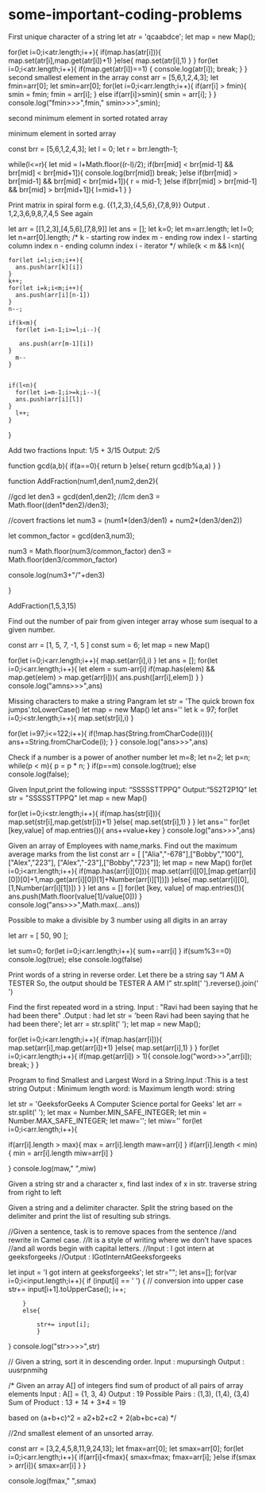 # some-important-coding-problems


First unique character of a string
let atr = 'qcaabdce';
let map = new Map();

for(let i=0;i<atr.length;i++){
  if(map.has(atr[i])){
    map.set(atr[i],map.get(atr[i])+1)
  }else{
    map.set(atr[i],1)
  }
}
for(let i=0;i<atr.length;i++){
  if(map.get(atr[i])==1)
     {
       console.log(atr[i]);
       break;
     }
}
second smallest element in the array 
const arr = [5,6,1,2,4,3];
let fmin=arr[0];
let smin=arr[0];
for(let i=0;i<arr.length;i++){
  if(arr[i]  > fmin){
    smin = fmin;
    fmin = arr[i];
  }
  else if(arr[i]>smin){
    smin = arr[i];
  }
}
console.log("fmin>>>",fmin," smin>>>",smin);

second minimum element in sorted rotated array



minimum element in sorted array

const brr = [5,6,1,2,4,3];
let l = 0;
let r = brr.length-1;

  while(l<=r){
    let mid = l+Math.floor((r-l)/2);
    if(brr[mid] < brr[mid-1] && brr[mid] < brr[mid+1]){
         console.log(brr[mid])
         break;
    }else if(brr[mid] > brr[mid-1] && brr[mid] < brr[mid+1]){
          r = mid-1;
    }else if(brr[mid] > brr[mid-1] && brr[mid] > brr[mid+1]){
      l=mid+1
    }
  }

Print matrix in spiral form e.g. {{1,2,3},{4,5,6},{7,8,9}} Output . 1,2,3,6,9,8,7,4,5
See again
 
let arr = [[1,2,3],[4,5,6],[7,8,9]]
  let ans = [];
  let k=0;
  let m=arr.length;
  let l=0;
  let n=arr[0].length;
/*
        k - starting row index
        m - ending row index
        l - starting column index
        n - ending column index
        i - iterator 
    */
  while(k < m && l<n){
    
    for(let i=l;i<n;i++){
      ans.push(arr[k][i])
    }
    k++;
    for(let i=k;i<m;i++){
      ans.push(arr[i][n-1])
    }
    n--;
   
    if(k<m){
      for(let i=n-1;i>=l;i--){
        
       ans.push(arr[m-1][i])
    }
      m--
    }
   
    
    if(l<n){
      for(let i=m-1;i>=k;i--){
      ans.push(arr[i][l])
    }
      l++;
    }
  }

Add two fractions
Input:  1/5 + 3/15
Output: 2/5

function gcd(a,b){
  if(a==0){
      return b
  }else{
    return gcd(b%a,a)
  }
}

function AddFraction(num1,den1,num2,den2){
  
     
  //gcd
    let den3 = gcd(den1,den2);
   //lcm
  den3 = Math.floor((den1*den2)/den3);
  
  //covert fractions 
  let num3 = (num1*(den3/den1) + num2*(den3/den2))
  
  let common_factor = gcd(den3,num3);
  
  num3 = Math.floor(num3/common_factor)
  den3 = Math.floor(den3/common_factor)
    
  console.log(num3+"/"+den3)
  
}

  AddFraction(1,5,3,15)

Find out the number of pair from given integer array whose sum isequal to a given number.

const arr = [1, 5, 7, -1, 5 ]
const sum = 6;
let map = new Map()

for(let i=0;i<arr.length;i++){
  map.set(arr[i],i)
}
let ans = [];
for(let i=0;i<arr.length;i++){
  let elem = sum-arr[i]
  if(map.has(elem) && map.get(elem) > map.get(arr[i])){
    ans.push([arr[i],elem])
  }
}
console.log("amns>>>",ans)

Missing characters to make a string Pangram
let str = 'The quick brown fox jumps'.toLowerCase()
let map = new Map()
let ans=''
let k = 97;
for(let i=0;i<str.length;i++){
      map.set(str[i],i)
  }

for(let i=97;i<=122;i++){
  if(!map.has(String.fromCharCode(i))){
    ans+=String.fromCharCode(i);
  }
}
console.log("ans>>>",ans)

Check if a number is a power of another number
let m=8;
let n=2;
let p=n;
while(p < m){
   p = p * n;
}
if(p==m)
  console.log(true);
else 
  console.log(false);

Given Input,print the following input: “SSSSSTTPPQ” Output:“5S2T2P1Q”
let str = "SSSSSTTPPQ"
let map = new Map()

for(let i=0;i<str.length;i++){
      if(map.has(str[i])){
        map.set(str[i],map.get(str[i])+1)
      }else{
        map.set(str[i],1)
      }
}
let ans=''
for(let [key,value] of map.entries()){
  ans+=value+key
}
console.log("ans>>>",ans)

Given an array of Employees with name,marks. Find out the maximum average marks from the list
const arr = [
  ["Alia","-678"],["Bobby","100"],["Alex","223"],
  ["Alex","-23"],["Bobby","723"]];
let map = new Map()
for(let i=0;i<arr.length;i++){
    if(map.has(arr[i][0])){
      map.set(arr[i][0],[map.get(arr[i][0])[0]+1,map.get(arr[i][0])[1]+Number(arr[i][1])])
    }else{
      map.set(arr[i][0],[1,Number(arr[i][1])])
    }
}
let ans = []
for(let [key, value] of map.entries()){
  ans.push(Math.floor(value[1]/value[0]))
}
console.log("ans>>>",Math.max(...ans))

Possible to make a divisible by 3 number using all digits in an array

let arr = [ 50, 90 ];

let sum=0;
for(let i=0;i<arr.length;i++){
  sum+=arr[i]
}
if(sum%3==0)
    console.log(true);
else 
    console.log(false)

Print words of a string in reverse order. Let there be a string say “I AM A TESTER So, the output should be TESTER A AM I”
str.split(' ').reverse().join(' ')

Find the first repeated word in a string. Input : "Ravi had been saying that he had been there" .Output : had
let str = 'been Ravi had been saying that he had been there';
let arr = str.split(' ');
let map = new Map();

for(let i=0;i<arr.length;i++){
    if(map.has(arr[i])){
        map.set(arr[i],map.get(arr[i])+1)
    }else{
      map.set(arr[i],1)
    }
}
for(let i=0;i<arr.length;i++){
    if(map.get(arr[i]) > 1){
      console.log("word>>>",arr[i]);
      break;
    }
}

Program to find Smallest and Largest Word in a String.Input :This is a test string Output : Minimum length word: is Maximum length word: string

let str = 'GeeksforGeeks A Computer Science portal for Geeks'
let arr = str.split(' ');
let max = Number.MIN_SAFE_INTEGER;
let min = Number.MAX_SAFE_INTEGER;
let maw='';
let miw=''
for(let i=0;i<arr.length;i++){
 
  if(arr[i].length > max){
    max = arr[i].length
    maw=arr[i]
  }
  if(arr[i].length < min){
    min = arr[i].length
    miw=arr[i]
  }

}
console.log(maw,"  ",miw)

Given a string str and a character x, find last index of x in str.
traverse string from right to left

Given a string and a delimiter character. 
Split the string based on the delimiter 
and print the list of resulting sub strings.

//Given a sentence, task is to remove spaces from the sentence
//and rewrite in Camel case.
//It is a style of writing where we don’t have spaces 
//and all words begin with capital letters.
//Input  : I got intern at geeksforgeeks
//Output : IGotInternAtGeeksforgeeks

let input  = 'I got intern at geeksforgeeks';
let str="";
let ans=[];
for(var i=0;i<input.length;i++){
        if (input[i] == ' ')
        {
            // conversion into upper case
            str+= input[i+1].toUpperCase();
            i++;
             
        }
        else{
         
            str+= input[i];
            }
}
console.log("str>>>>",str)

// Given a string, sort it in descending order. Input : mupursingh Output : uusrpnmihg

/*
Given an array A[] of integers find sum of product of all pairs of array elements
Input : A[] = {1, 3, 4}
Output : 19
Possible Pairs : (1,3), (1,4), (3,4)
Sum of Product : 1*3 + 1*4 + 3*4 = 19

based on (a+b+c)^2 = a2+b2+c2 + 2(ab+bc+ca)
*/


//2nd smallest element of an unsorted array.

const arr = [3,2,4,5,8,11,9,24,13];
let fmax=arr[0];
let smax=arr[0];
for(let i=0;i<arr.length;i++){
    if(arr[i]<fmax){
        smax=fmax;
        fmax=arr[i];
    }else if(smax > arr[i]){
        smax=arr[i]
    }
}

console.log(fmax,"  ",smax)



















